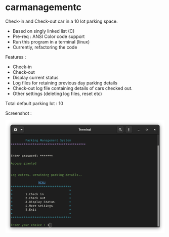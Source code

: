 # carmanagementc
Check-in and Check-out car in a 10 lot parking space.
* Based on singly linked list (C)
* Pre-req : ANSI Color code support
* Run this program in a terminal (linux)
* Currently, refactoring the code


Features :
* Check-in
* Check-out
* Display current status
* Log files for retaining previous day parking details
* Check-out log file containing details of cars checked out.
* Other settings (deleting log files, reset etc)

Total default parking lot : 10

Screenshot :

![HomeScreen](https://raw.githubusercontent.com/keiclicks/carmanagementc/master/preview/homepage.png "Home-Page")
